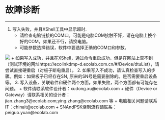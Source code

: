 # 故障诊断
***
1. 写入失败，并且XShell工具中显示超时.
   + 请检查电脑链接的COM口，可能是电脑COM接触不好，请在电脑上换个好的COM，如果还不行，请换电脑。
   + 可能参数选择错误，软件中要选择正确的COM口和参数。
  <img src="/zh-cn/img/main_help_troubleshooting1.png"/>
   + 如果写入成功，并且在XShell，通过命令重启成功，但是在网站上查不到（测试环境的网址https://ecolinkdmp-d.ecolab.com.cn/#/Device/dtuList），请尝试直接硬重启（对板子断电重启）。
2. 如果写入不成功，请认真检查写入的步骤。例如：如果板子已经存在SN, 原来的SN号是需要删除的。是否需要重启设备等。
3. 写入设备，关联软件和硬件两个方面，如果失败，两个方面都有可能存在问题。
   + 软件请联系软件设计者：xudong.xu@ecolab.com
   + 硬件（Device or Gateway）请联系相关的设计者：jian.zhang3@ecolab.com;ying.zhang@ecolab.com 等
   + 电脑相关问题请联系IT：chinait@ecolab.com
   + SNAndPSK烧制流程请联系：peiguo.yuan@ecolab.com
